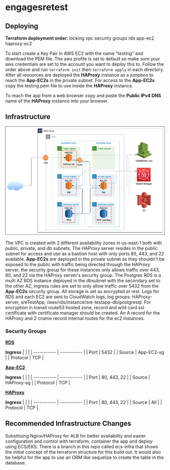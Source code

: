 # engagesretest

## Deploying

**Terraform deployment order:**
locking
vpc
security groups
rds
app-ec2
haproxy-ec2

To start create a Key Pair in AWS EC2 with the name "testing" and download the PEM file. The aws profile is set to default so make sure your aws credentials are set to the account you want to deploy this to. Follow the order above and run `terraform init` then `terraform apply` in each directory.
After all resources are deployed the **HAProxy** instance as a jumpbox to reach the **App-EC2s** in the private subnet. For access to the **App-EC2s** copy the testing.pem file to use inside the **HAProxy** instance.

To reach the app from a web browser copy and paste the **Public IPv4 DNS** name of the **HAProxy** instance into your browser.

## Infrastructure

![diagram](/diagram.png)

The VPC is created with 2 different availability zones in us-east-1 both with public, private, and db subnets. The HAProxy server resides in the public subnet for access and use as a bastion host with only ports 80, 443, and 22 available. **App-EC2s** are deployed in the private subnet as they shouldn't be exposed to the public with traffic being directed through the HAProxy server, the security group for these instances only allows traffic over 443, 80, and 22 via the HAProxy server's security group. The Postgres RDS is a multi AZ RDS instance deployed in the dbsubnet with the secondary set to the other AZ, ingress rules are set to only allow traffic over 5432 from the **App-EC2s** security group. All storage is set as encrypted at rest. Logs for RDS and each EC2 are sent to CloudWatch logs, log groups: HAProxy-server, sreTestApp, /aws/rds/instance/sre-testapp-db/postgresql. For encryption in transit route53 hosted zone, record and wild card ssl certificate with certificate manager should be created. An A record for the HAProxy and 2 cname record internal routes for the ec2 instances.

### Security Groups

**<ins>RDS</ins>**

**Ingress**
| | |
| ----------- | ----------- |
| Port | 5432 |
| Source | App-EC2-sg |
| Protocol | TCP |

**<ins>App-EC2</ins>**

**Ingress**
| | |
| ----------- | ----------- |
| Port | 80, 443, 22 |
| Source | HAProxy-sg |
| Protocol | TCP |

**<ins>HAProxy</ins>**

**Ingress**
| | |
| ----------- | ----------- |
| Port | 80, 443, 22 |
| Source | All |
| Protocol | TCP |

## Recommended Infrastructure Changes

Substituing Nginx/HAProxy for ALB for better availability and easier configuration and control with terraform, container the app and deploy using ECS/EKS. There is a branch in this repo called ecs-infra that shows the initial concept of the terraform structure for this build out. It would also be helpful for the app to use an ORM like sequelize to create the table in the database.
